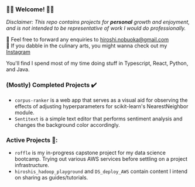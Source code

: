 ### 🌸🌸 Welcome! 🌸🌸

_Disclaimer: This repo contains projects for **personal** growth and enjoyment, and is not intended to be representative of work I would do professionally._  

💌 Feel free to forward any enquiries to hiroshi.nobuoka@gmail.com  
:dango: If you dabble in the culinary arts, you might wanna check out my [Instagram](https://www.instagram.com/roshmadosh/)  

You'll find I spend most of my time doing stuff in Typescript, React, Python, and Java.  

### (Mostly) Completed Projects ✔️
- `corpus-ranker` is a web app that serves as a visual aid for observing the effects of adjusting hyperparameters for scikit-learn's NearestNeighbor module. 
- `Sentitext` is a simple text editor that performs sentiment analysis and changes the background color accordingly.  

### Active Projects 🚧:
- `roffle` is my in-progress capstone project for my data science bootcamp. Trying out various AWS services before settling on a project infrastructure.
- `hiroshis_hadoop_playground` and `DS_deploy_AWS` contain content I intend on sharing as guides/tutorials. 
